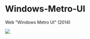 # Windows-Metro-UI

Web "Windows Metro UI" (2014)

![](https://lh3.googleusercontent.com/efTLWBrr21ecDQyTmLHxrAeVnlQpiup4R_7TGnastPJhrFYLMfUSrPx0XKnEA4MlsikAvMyzCrtu21F1mngCMej6r1s5ysM2wn5En1IFG4Kiz4TsSIQPPSUyhXrfZUBIV6OGkLxThKIFB4wp4RuX_DJEkD0BfQBMrhsdpjGPWgB8eopdefRP_AB3eXGLct9sU5Um6XNUW-dVMRywIfGCptpGujUUuS_mjWub70Z-YEoaXD_4MgpAaA0Me_mTl12xUHCASNxHJ6QYpsl8oemqdD38HAde0bgYXEXERBDX34px5ZBaV2S_k-yhQixWw0beuL0sMPVRaFPS0H5Pvn06bop1HK4I7Rx-jBAAVXLHtkxh-r7kMe-awdrdfId_AkFNV23ncXD86eilmVFsXSTrj0trZnm3WcW6BccD3Fxxmr-eF1KvMW1VbeJHyWKaaEdbedS3gdGFOjuOq3wIyeC5s5UaG8WwHppryoHmJDfRAEcAzU4qbsmeBGQE-t5tSeK1voCk9174B1tb4M7UpgSS9pw08xImIq-USH1IbLChKvy7MKqk3PKLFq7MATmN17tzFtPA0eMiUwlX54dUb9eQKGrFkB4MYBoM1EJ6cKgZ8mDKPdM8TQ=w1000-h485-no)
